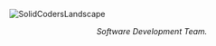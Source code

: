 
![SolidCodersLandscape](https://user-images.githubusercontent.com/108308939/228682556-9351b8b5-f816-4bd0-8e5e-d0e04db6bdd6.jpg)

<div align='center'>
  <i>
    Software Development Team.
  </i>
</div>
